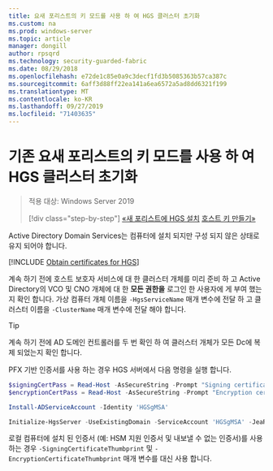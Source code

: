 ```yaml
---
title: 요새 포리스트의 키 모드를 사용 하 여 HGS 클러스터 초기화
ms.custom: na
ms.prod: windows-server
ms.topic: article
manager: dongill
author: rpsqrd
ms.technology: security-guarded-fabric
ms.date: 08/29/2018
ms.openlocfilehash: e72de1c85e0a9c3decf1fd3b5085363b57ca387c
ms.sourcegitcommit: 6aff3d88ff22ea141a6ea6572a5ad8dd6321f199
ms.translationtype: MT
ms.contentlocale: ko-KR
ms.lasthandoff: 09/27/2019
ms.locfileid: "71403635"
---
```

# <a name="initialize-the-hgs-cluster-using-key-mode-in-an-existing-bastion-forest"></a>기존 요새 포리스트의 키 모드를 사용 하 여 HGS 클러스터 초기화

> 적용 대상: Windows Server 2019
> 
> [!div class="step-by-step"]
> [«새 포리스트에 HGS 설치](guarded-fabric-install-hgs-in-a-bastion-forest.md)
> [호스트 키 만들기»](guarded-fabric-create-host-key.md)

Active Directory Domain Services는 컴퓨터에 설치 되지만 구성 되지 않은 상태로 유지 되어야 합니다.

[!INCLUDE [Obtain certificates for HGS](../../../includes/guarded-fabric-initialize-hgs-default-step-two.md)] 

계속 하기 전에 호스트 보호자 서비스에 대 한 클러스터 개체를 미리 준비 하 고 Active Directory의 VCO 및 CNO 개체에 대 한 **모든 권한을** 로그인 한 사용자에 게 부여 했는지 확인 합니다.
가상 컴퓨터 개체 이름을 `-HgsServiceName` 매개 변수에 전달 하 고 클러스터 이름을 `-ClusterName` 매개 변수에 전달 해야 합니다.

> [!TIP]
> 계속 하기 전에 AD 도메인 컨트롤러를 두 번 확인 하 여 클러스터 개체가 모든 Dc에 복제 되었는지 확인 합니다.

PFX 기반 인증서를 사용 하는 경우 HGS 서버에서 다음 명령을 실행 합니다.

```powershell
$signingCertPass = Read-Host -AsSecureString -Prompt "Signing certificate password"
$encryptionCertPass = Read-Host -AsSecureString -Prompt "Encryption certificate password"

Install-ADServiceAccount -Identity 'HGSgMSA'

Initialize-HgsServer -UseExistingDomain -ServiceAccount 'HGSgMSA' -JeaReviewersGroup 'HgsJeaReviewers' -JeaAdministratorsGroup 'HgsJeaAdmins' -HgsServiceName 'HgsService' -ClusterName 'HgsCluster' -SigningCertificatePath '.\signCert.pfx' -SigningCertificatePassword $signPass -EncryptionCertificatePath '.\encCert.pfx' -EncryptionCertificatePassword $encryptionCertPass -TrustHostKey
```

로컬 컴퓨터에 설치 된 인증서 (예: HSM 지원 인증서 및 내보낼 수 없는 인증서)를 사용 하는 경우 `-SigningCertificateThumbprint` 및 `-EncryptionCertificateThumbprint` 매개 변수를 대신 사용 합니다.

